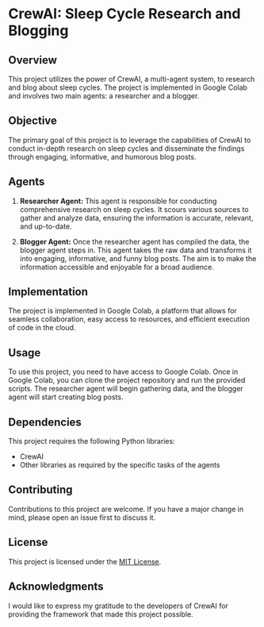 # CrewAI: Sleep Cycle Research and Blogging

## Overview

This project utilizes the power of CrewAI, a multi-agent system, to research and blog about sleep cycles. The project is implemented in Google Colab and involves two main agents: a researcher and a blogger.

## Objective

The primary goal of this project is to leverage the capabilities of CrewAI to conduct in-depth research on sleep cycles and disseminate the findings through engaging, informative, and humorous blog posts.

## Agents

1. **Researcher Agent:** This agent is responsible for conducting comprehensive research on sleep cycles. It scours various sources to gather and analyze data, ensuring the information is accurate, relevant, and up-to-date.

2. **Blogger Agent:** Once the researcher agent has compiled the data, the blogger agent steps in. This agent takes the raw data and transforms it into engaging, informative, and funny blog posts. The aim is to make the information accessible and enjoyable for a broad audience.

## Implementation

The project is implemented in Google Colab, a platform that allows for seamless collaboration, easy access to resources, and efficient execution of code in the cloud.

## Usage

To use this project, you need to have access to Google Colab. Once in Google Colab, you can clone the project repository and run the provided scripts. The researcher agent will begin gathering data, and the blogger agent will start creating blog posts.

## Dependencies

This project requires the following Python libraries:

- CrewAI
- Other libraries as required by the specific tasks of the agents

## Contributing

Contributions to this project are welcome. If you have a major change in mind, please open an issue first to discuss it.

## License

This project is licensed under the [MIT License](LICENSE).

## Acknowledgments

I would like to express my gratitude to the developers of CrewAI for providing the framework that made this project possible.
